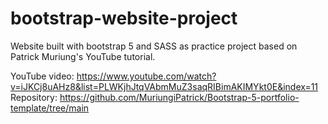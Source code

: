 # bootstrap-website-project
Website built with bootstrap 5 and SASS as practice project based on Patrick Muriung's YouTube tutorial.

YouTube video: https://www.youtube.com/watch?v=iJKCj8uAHz8&list=PLWKjhJtqVAbmMuZ3saqRIBimAKIMYkt0E&index=11
Repository: https://github.com/MuriungiPatrick/Bootstrap-5-portfolio-template/tree/main


